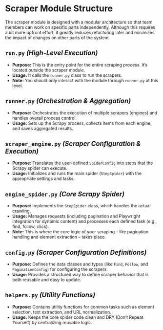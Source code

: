 # Scraper Module Structure

The scraper module is designed with a modular architecture so that team members can work on specific parts independently. Although this requires a bit more upfront effort, it greatly reduces refactoring later and minimizes the impact of changes on other parts of the system.

## `run.py` _(High-Level Execution)_
- **Purpose:** This is the entry point for the entire scraping process. It’s located outside the scraper module.
- **Usage:** It calls the `runner.py` class to run the scrapers.
- **Note:** You should only interact with the module through `runner.py` at this level.

## `runner.py` _(Orchestration & Aggregation)_
- **Purpose:** Orchestrates the execution of multiple scrapers (engines) and handles overall process control.
- **Usage:** Sets up the Scrapy process, collects items from each engine, and saves aggregated results.

## `scraper_engine.py` _(Scraper Configuration & Execution)_
- **Purpose:** Translates the user-defined `SpiderConfig` into steps that the Scrapy spider can execute.
- **Usage:** Initializes and runs the main spider (`StepSpider`) with the appropriate settings and tasks.

## `engine_spider.py` _(Core Scrapy Spider)_
- **Purpose:** Implements the `StepSpider` class, which handles the actual crawling.
- **Usage:** Manages requests (including pagination and Playwright integration for dynamic content) and processes each defined task (e.g., find, follow, click).
- **Note:** This is where the core logic of your scraping – like pagination handling and element extraction – takes place.

## `config.py` _(Scraper Configuration Definitions)_
- **Purpose:** Defines the data classes and types (like `Find`, `Follow`, and `PaginationConfig`) for configuring the scrapers.
- **Usage:** Provides a structured way to define scraper behavior that is both reusable and easy to update.

## `helpers.py` _(Utility Functions)_
- **Purpose:** Contains utility functions for common tasks such as element selection, text extraction, and URL normalization.
- **Usage:** Keeps the core spider code clean and DRY (Don’t Repeat Yourself) by centralizing reusable logic.


